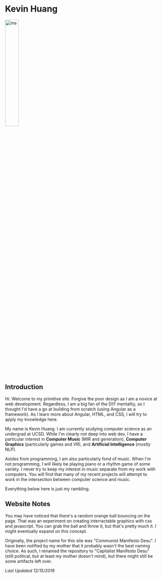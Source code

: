 # Kevin Huang

<img src="assets/images/portrait.png" alt="me" width="30%" height="YYY" class="center"/>

## Introduction

Hi. Welcome to my primitive site. Forgive the poor design as I am a novice at web development. Regardless, I am a big fan of the DIY mentality, so I thought I'd have a go at building from scratch (using Angular as a framework). As I learn more about Angular, HTML, and CSS, I will try to apply my knowledge here.

My name is Kevin Huang. I am currently studying computer science as an undergrad at UCSD. While I'm clearly not deep into web dev, I have a particular interest in **Computer Music** (MIR and generation), **Computer Graphics** (particularly games and VR), and **Artificial Intelligence** (mostly NLP).

Asides from programming, I am also particularly fond of music. When I'm not programming, I will likely be playing piano or a rhythm game of some variety. I never try to keep my interest in music separate from my work with computers. You will find that many of my recent projects will attempt to work in the intersection between computer science and music.


Everything below here is just my rambling.


## Website Notes

You may have noticed that there's a random orange ball bouncing on the page. That was an experiment on creating interractable graphics with css and javascript. You can grab the ball and throw it, but that's pretty much it. I might eventually expand on this concept.

Originally, the project name for this site was "Communist Manifesto Desu". I have been notified by my mother that it probably wasn't the best naming choice. As such, I renamed the repository to "Capitalist Manifesto Desu" (still political, but at least my mother doesn't mind), but there might still be some artifacts left over.

*Last Updated 12/15/2019*